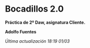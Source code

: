 # Bocadillos 2.0

**Práctica de 2º Daw, asignatura Cliente.**

**Adolfo Fuentes**

*Última actualización 18:19 01/03*
